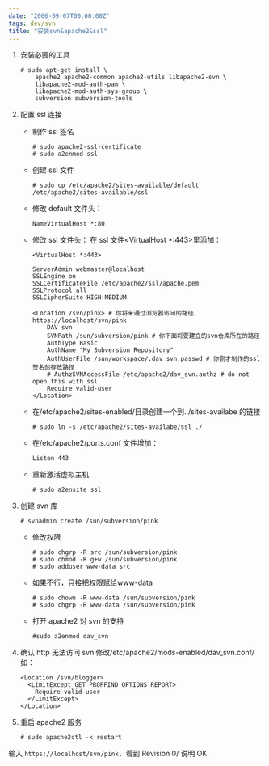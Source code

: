 ```yaml
---
date: "2006-09-07T00:00:00Z"
tags: dev/svn
title: "安装svn&apache2&ssl"
---
```


1. 安装必要的工具
    ```
    # sudo apt-get install \
        apache2 apache2-common apache2-utils libapache2-svn \
        libapache2-mod-auth-pam \
        libapache2-mod-auth-sys-group \
        subversion subversion-tools
    ```
    
2. 配置 ssl 连接
   - 制作 ssl 签名
      ```
      # sudo apache2-ssl-certificate
      # sudo a2enmod ssl
      ```

   - 创建 ssl 文件
     ```
     # sudo cp /etc/apache2/sites-available/default /etc/apache2/sites-available/ssl
     ```
 
   - 修改 default 文件头：
     ```
     NameVirtualHost *:80
     ```
 
   - 修改 ssl 文件头：
     在 ssl 文件<VirtualHost \*:443>里添加：
     ```
     <VirtualHost *:443>
     
     ServerAdmin webmaster@localhost
     SSLEngine on
     SSLCertificateFile /etc/apache2/ssl/apache.pem
     SSLProtocol all
     SSLCipherSuite HIGH:MEDIUM
 
     <Location /svn/pink> # 你将来通过浏览器访问的路径，https://localhost/svn/pink
         DAV svn
         SVNPath /sun/subversion/pink # 你下面将要建立的svn仓库所在的路径
         AuthType Basic
         AuthName "My Subversion Repository"
         AuthUserFile /sun/workspace/.dav_svn.passwd # 你刚才制作的ssl签名的存放路径
         # AuthzSVNAccessFile /etc/apache2/dav_svn.authz # do not open this with ssl
         Require valid-user
     </Location>
     ```
 
   - 在/etc/apache2/sites-enabled/目录创建一个到../sites-availabe 的链接
     ```
     # sudo ln -s /etc/apache2/sites-availabe/ssl ./
     ```
 
   - 在/etc/apache2/ports.conf 文件增加：
     ```
     Listen 443
     ```
 
   - 重新激活虚拟主机
     ```
     # sudo a2ensite ssl
     ```

3. 创建 svn 库
    ```
    # svnadmin create /sun/subversion/pink
    ```

   - 修改权限
     ```
     # sudo chgrp -R src /sun/subversion/pink
     # sudo chmod -R g+w /sun/subversion/pink
     # sudo adduser www-data src
     ```
     
   - 如果不行，只接把权限赋给www-data
 
     ```
     # sudo chown -R www-data /sun/subversion/pink
     # sudo chgrp -R www-data /sun/subversion/pink
     ```
 
   - 打开 apache2 对 svn 的支持
     ```
     #sudo a2enmod dav_svn
     ```

4. 确认 http 无法访问 svn
   修改/etc/apache2/mods-enabled/dav_svn.conf/如：

    ```
    <Location /svn/blogger>
      <LimitExcept GET PROPFIND OPTIONS REPORT>
        Require valid-user
      </LimitExcept>
    </Location>
    ```

5. 重启 apache2 服务
    ```
    # sudo apache2ctl -k restart
    ```

输入 `https://localhost/svn/pink`，看到 Revision 0/ 说明 OK
